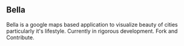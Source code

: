 ## Bella
Bella is a google maps based application to visualize beauty of cities particularly it's lifestyle.
Currently in rigorous development. 
Fork and Contribute. 
